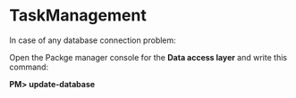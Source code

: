 # TaskManagement

In case of any database connection problem:

Open the Packge manager console for the **Data access layer** and write this command: 

**PM> update-database**
